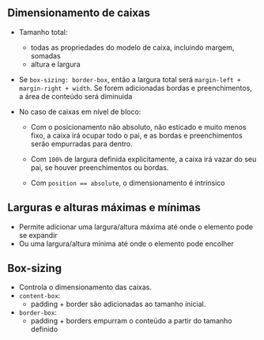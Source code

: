 ## Dimensionamento de caixas

- Tamanho total:
  - todas as propriedades do modelo de caixa, incluindo margem, somadas
  - altura e largura
- Se `box-sizing: border-box`, então a largura total será `margin-left + margin-right + width`. Se forem adicionadas bordas e preenchimentos, a área de conteúdo será diminuida 

- No caso de caixas em nível de bloco:

  - Com o posicionamento não absoluto, não esticado e muito menos fixo, a caixa irá ocupar todo o pai, e as bordas e preenchimentos serão empurradas para dentro.

  - Com `100%` de largura definida explicitamente, a caixa irá vazar do seu pai, se houver preenchimentos ou bordas.

  - Com `position == absolute`, o dimensionamento é intrínsico

## Larguras e alturas máximas e mínimas

- Permite adicionar uma largura/altura máxima até onde o elemento pode se expandir
- Ou uma largura/altura mínima até onde o elemento pode encolher

## Box-sizing

- Controla o dimensionamento das caixas.
- `content-box`:
  - padding + border são adicionadas ao tamanho inicial.
- `border-box`:
  - padding + borders empurram o conteúdo a partir do tamanho definido
